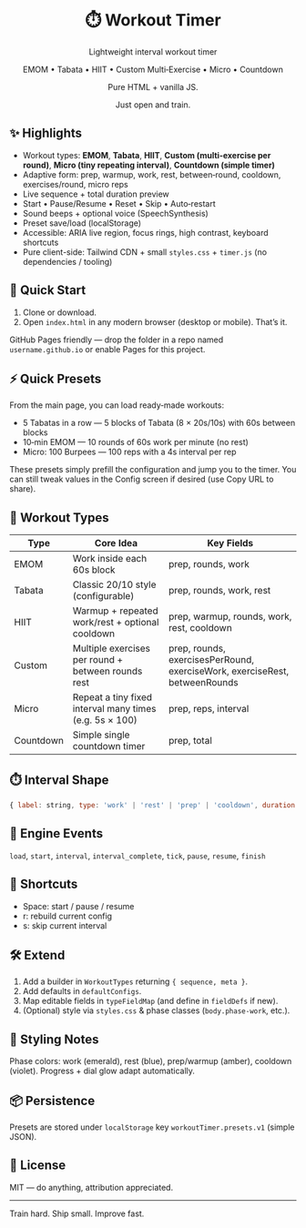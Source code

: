 <div align="center">

# ⏱️ Workout Timer

Lightweight interval workout timer

EMOM • Tabata • HIIT • Custom Multi‑Exercise • Micro • Countdown

Pure HTML + vanilla JS.

Just open and train.

</div>

## ✨ Highlights

- Workout types: **EMOM**, **Tabata**, **HIIT**, **Custom (multi‑exercise per round)**, **Micro (tiny repeating interval)**, **Countdown (simple timer)**
- Adaptive form: prep, warmup, work, rest, between‑round, cooldown, exercises/round, micro reps
- Live sequence + total duration preview
- Start • Pause/Resume • Reset • Skip • Auto‑restart
- Sound beeps + optional voice (SpeechSynthesis)
- Preset save/load (localStorage)
- Accessible: ARIA live region, focus rings, high contrast, keyboard shortcuts
- Pure client-side: Tailwind CDN + small `styles.css` + `timer.js` (no dependencies / tooling)

## 🚀 Quick Start

1. Clone or download.
2. Open `index.html` in any modern browser (desktop or mobile). That’s it.

GitHub Pages friendly — drop the folder in a repo named `username.github.io` or enable Pages for this project.

## ⚡ Quick Presets

From the main page, you can load ready‑made workouts:

- 5 Tabatas in a row — 5 blocks of Tabata (8 × 20s/10s) with 60s between blocks
- 10‑min EMOM — 10 rounds of 60s work per minute (no rest)
- Micro: 100 Burpees — 100 reps with a 4s interval per rep

These presets simply prefill the configuration and jump you to the timer. You can still tweak values in the Config screen if desired (use Copy URL to share).

## 🧪 Workout Types

| Type      | Core Idea                                               | Key Fields                                                                 |
| --------- | ------------------------------------------------------- | -------------------------------------------------------------------------- |
| EMOM      | Work inside each 60s block                              | prep, rounds, work                                                         |
| Tabata    | Classic 20/10 style (configurable)                      | prep, rounds, work, rest                                                   |
| HIIT      | Warmup + repeated work/rest + optional cooldown         | prep, warmup, rounds, work, rest, cooldown                                 |
| Custom    | Multiple exercises per round + between rounds rest      | prep, rounds, exercisesPerRound, exerciseWork, exerciseRest, betweenRounds |
| Micro     | Repeat a tiny fixed interval many times (e.g. 5s × 100) | prep, reps, interval                                                       |
| Countdown | Simple single countdown timer                           | prep, total                                                                |

## ⏱️ Interval Shape

```js
{ label: string, type: 'work' | 'rest' | 'prep' | 'cooldown', duration: number }
```

## 🔄 Engine Events

`load`, `start`, `interval`, `interval_complete`, `tick`, `pause`, `resume`, `finish`

## 🎹 Shortcuts

- Space: start / pause / resume
- r: rebuild current config
- s: skip current interval

## 🛠️ Extend

1. Add a builder in `WorkoutTypes` returning `{ sequence, meta }`.
2. Add defaults in `defaultConfigs`.
3. Map editable fields in `typeFieldMap` (and define in `fieldDefs` if new).
4. (Optional) style via `styles.css` & phase classes (`body.phase-work`, etc.).

## 🎨 Styling Notes

Phase colors: work (emerald), rest (blue), prep/warmup (amber), cooldown (violet). Progress + dial glow adapt automatically.

## 📦 Persistence

Presets are stored under `localStorage` key `workoutTimer.presets.v1` (simple JSON).

## 📄 License

MIT — do anything, attribution appreciated.

---

Train hard. Ship small. Improve fast.
